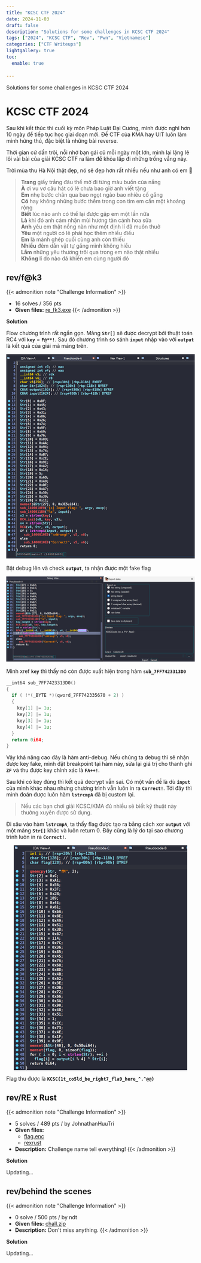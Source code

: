 ```yaml
---
title: "KCSC CTF 2024"
date: 2024-11-03
draft: false
description: "Solutions for some challenges in KCSC CTF 2024"
tags: ["2024", "KCSC CTF", "Rev", "Pwn", "Vietnamese"]
categories: ["CTF Writeups"]
lightgallery: true
toc:
  enable: true

---
```


Solutions for some challenges in KCSC CTF 2024

<!--more-->

# KCSC CTF 2024

Sau khi kết thúc thi cuối kỳ môn Pháp Luật Đại Cương, mình được nghỉ hơn 10 ngày để tiếp tục học giai đoạn mới. Đề CTF của KMA hay UIT luôn làm mình hứng thú, đặc biệt là những bài reverse. 

Thời gian cứ dần trôi, nỗi nhớ bạn gái cũ mỗi ngày một lớn, mình lại lặng lẽ lôi vài bài của giải KCSC CTF ra làm để khỏa lấp đi những trống vắng này. 

Trời mùa thu Hà Nội thật đẹp, nó sẽ đẹp hơn rất nhiều nếu như anh có em :fallen_leaf:

> **Trang** giấy trắng đâu thể mờ đi từng màu buồn của nắng\
**À** ơi vu vơ câu hát có lẽ chưa bao giờ anh viết tặng\
**Em** nhẹ bước chân qua bao ngọt ngào bao nhiêu cố gắng\
**Có** hay không những bước thềm trong con tim em cần một khoảng rộng\
**Biết** lúc nào anh có thể lại được gặp em một lần nữa\
**Là** khi đó anh cảm nhận mùi hương tàn cánh hoa sữa\
**Anh** yêu em thật nồng nàn như một định lí đã muôn thuở\
**Yêu** một người có lẽ phải học thêm nhiều điều\
**Em** là mảnh ghép cuối cùng anh còn thiếu\
**Nhiều** đêm dằn vặt tự gắng mình không hiểu\
**Lắm** những yêu thương trôi qua trong em nào thật nhiều\
**Không** lí do nào đã khiến em cùng người đó

## rev/f@k3

{{< admonition note "Challenge Information" >}}
* 16 solves / 356 pts 
* **Given files:** [re_fk3.exe](https://wru-my.sharepoint.com/:u:/g/personal/2251272678_e_tlu_edu_vn/EQes0cpg1-ZIusqmKlO22C0B0BNG_6kO3gZYsZa2tQtsqQ?e=8AqamO)
{{< /admonition >}}

**Solution**

Flow chương trình rất ngắn gọn. Mảng **`Str[]`** sẽ được decrypt bởi thuật toán RC4 với **`key`** = **`F@**!`**. Sau đó chương trình so sánh **`input`** nhập vào với **`output`** là kết quả của giải mã mảng trên. 

<img src="1.png"/>

Bật debug lên và check **`output`**, ta nhận được một fake flag 

<img src="2.png"/>

Mình xref **`key`** thì thấy nó còn được xuất hiện trong hàm **`sub_7FF7423313D0`**
```c
__int64 sub_7FF7423313D0()
{
  if ( !*(_BYTE *)(qword_7FF742335670 + 2) )
  {
    key[1] |= 1u;
    key[2] |= 1u;
    key[3] |= 1u;
    key[4] |= 1u;
  }
  return 0i64;
}
```

Vậy khả năng cao đây là hàm anti-debug. Nếu chúng ta debug thì sẽ nhận được key fake, mình đặt breakpoint tại hàm này, sửa lại giá trị cho thanh ghi **`ZF`** và thu được key chính xác là **`FA++!`**.

Sau khi có key đúng thì kết quả decrypt vẫn sai. Có một vấn đề là dù **`input`** của mình khác nhau nhưng chương trình vẫn luôn in ra **`Correct!`**. Tới đây thì mình đoán được luôn hàm **`lstrcmpA`** đã bị custom lại. 

> Nếu các bạn chơi giải KCSC/KMA đủ nhiều sẽ biết kỹ thuật này thường xuyên được sử dụng. 

Đi sâu vào hàm **`lstrcmpA`**, ta thấy flag được tạo ra bằng cách xor **`output`** với một mảng **`Str[]`** khác và luôn return 0. Đây cũng là lý do tại sao chương trình luôn in ra **`Correct!`**. 

<img src="3.png" height="600" style="display: block; margin-left: auto; margin-right: auto;"/>

Flag thu được là **`KCSC{1t_co5ld_be_right7_fla9_here_^.^@@}`**

## rev/RE x Rust

{{< admonition note "Challenge Information" >}}
* 5 solves / 489 pts / by JohnathanHuuTri
* **Given files:** 
  * [flag.enc](https://wru-my.sharepoint.com/:u:/g/personal/2251272678_e_tlu_edu_vn/ETw7mLb_E61Flv3qiLG1dboBxZt6nBy7-7rdnjg-4JtN6g?e=RAKj6l)
  * [rexrust](https://wru-my.sharepoint.com/:u:/g/personal/2251272678_e_tlu_edu_vn/EfKU4YDfSd9Pulfe-DQ_IdkBkZ8dRRyXosmgA4z0OAAURw?e=uOnSO1)
* **Description:** Challenge name tell everything!
{{< /admonition >}}

**Solution**

Updating... 

## rev/behind the scenes

{{< admonition note "Challenge Information" >}}
* 0 solve / 500 pts / by ndt
* **Given files:** [chall.zip](https://wru-my.sharepoint.com/:u:/g/personal/2251272678_e_tlu_edu_vn/Ec7HNS1M-OdJqmqPCLDivXsB--RiV_rQ9O4pT-fWe_E1kw?e=52AtSQ)
* **Description:** Don't miss anything. 
{{< /admonition >}}

**Solution**

Updating... 